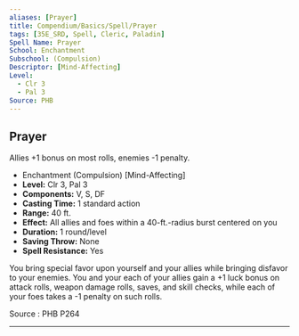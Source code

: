 ```yaml
---
aliases: [Prayer]
title: Compendium/Basics/Spell/Prayer
tags: [35E_SRD, Spell, Cleric, Paladin]
Spell Name: Prayer
School: Enchantment
Subschool: (Compulsion)
Descriptor: [Mind-Affecting]
Level:
  - Clr 3
  - Pal 3
Source: PHB
---
```



## Prayer

Allies +1 bonus on most rolls, enemies -1 penalty.

*   Enchantment (Compulsion) [Mind-Affecting]
*   **Level:** Clr 3, Pal 3
*   **Components:** V, S, DF
*   **Casting Time:** 1 standard action
*   **Range:** 40 ft.
*   **Effect:** All allies and foes within a 40-ft.-radius burst centered on you
*   **Duration:** 1 round/level
*   **Saving Throw:** None
*   **Spell Resistance:** Yes

<p>You bring special favor upon yourself and your allies while bringing disfavor to your enemies. You and your each of your allies gain a +1 luck bonus on attack rolls, weapon damage rolls, saves, and skill checks, while each of your foes takes a -1 penalty on such rolls.</p>

Source : PHB P264

---
